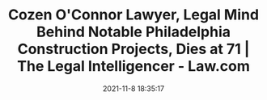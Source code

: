 ---
"title": "Cozen O'Connor Lawyer, Legal Mind Behind Notable Philadelphia Construction Projects, Dies at 71 | The Legal Intelligencer - Law.com"
"date": "2021-11-8 18:35:17"
"feed_name": "GOOGLENEWSCONSTRUCTION"
"feed_website": "https://news.google.com/search?q=construction%2Bincident&hl=en-US&gl=US&ceid=US:en"
"feed_rss": "https://news.google.com/rss/search?q=construction%2Bincident&hl=en-US&gl=US&ceid=US:en"
"link": "https://www.law.com/thelegalintelligencer/2021/11/08/cozen-oconnor-lawyer-legal-mind-behind-notable-philadelphia-construction-projects-dies-at-71/"
"source": "{'href': 'https://www.law.com', 'title': 'Law.com'}"
"file": "_posts/2021-1-1-03f60ec740b45657952e64f4d6668acf22a8212e.md"
"accident": "1"
"drilling": "1"
"dead": "1"
"injured": "0"
"arrested": "0"
"place": "philadelphia"
"where": "construction site"
"causes": "unknown"
"place_uri": "http://en.wikipedia.org/wiki/Philadelphia"
---